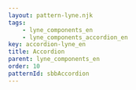 ```yaml
---
layout: pattern-lyne.njk
tags: 
    - lyne_components_en
    - lyne_components_accordion_en
key: accordion-lyne_en
title: Accordion
parent: lyne_components_en
order: 10
patternId: sbbAccordion
---
```

